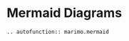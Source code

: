 # Mermaid Diagrams

<!-- <iframe class="demo large" src="https://components.marimo.io/?component=mermaid" frameborder="no"></iframe> -->

```{eval-rst}
.. autofunction:: marimo.mermaid
```
